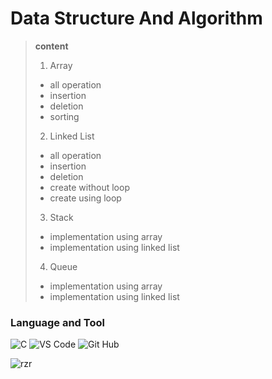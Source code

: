 # **Data Structure And Algorithm**

> **content**
>
> 1.  Array
>
> - all operation
> - insertion
> - deletion
> - sorting
>
> 2.  Linked List
>
> - all operation
> - insertion
> - deletion
> - create without loop
> - create using loop
>
> 3.  Stack
>
> - implementation using array
> - implementation using linked list
>
> 4.  Queue
>
> - implementation using array
> - implementation using linked list

### Language and Tool

![C](https://skills.thijs.gg/icons?i=c) ![VS Code](https://skills.thijs.gg/icons?i=vscode) ![Git Hub](https://skills.thijs.gg/icons?i=github)

![rzr](https://img.shields.io/badge/%C2%A9%E5%B0%BA%E4%B9%99%E5%B0%BA-2023-brightgreen)
